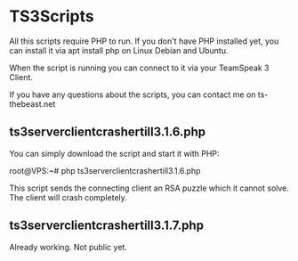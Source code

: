 # TS3Scripts

All this scripts require PHP to run. If you don't have PHP installed yet, you can install it via apt install php on Linux Debian and Ubuntu.

When the script is running you can connect to it via your TeamSpeak 3 Client.

If you have any questions about the scripts, you can contact me on ts-thebeast.net

## ts3serverclientcrashertill3.1.6.php

You can simply download the script and start it with PHP:

root@VPS:~# php ts3serverclientcrashertill3.1.6.php

This script sends the connecting client an RSA puzzle which it cannot solve. The client will crash completely.

## ts3serverclientcrashertill3.1.7.php

Already working. Not public yet.
